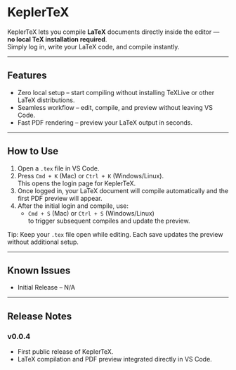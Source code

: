 # KeplerTeX

KeplerTeX lets you compile **LaTeX** documents directly inside the editor — **no local TeX installation required**.  
Simply log in, write your LaTeX code, and compile instantly.

---

## Features
- Zero local setup – start compiling without installing TeXLive or other LaTeX distributions.  
- Seamless workflow – edit, compile, and preview without leaving VS Code.  
- Fast PDF rendering – preview your LaTeX output in seconds.  

---

## How to Use

1. Open a `.tex` file in VS Code.  
2. Press `Cmd + K` (Mac) or `Ctrl + K` (Windows/Linux).  
   This opens the login page for KeplerTeX.  
3. Once logged in, your LaTeX document will compile automatically and the first PDF preview will appear.  
4. After the initial login and compile, use:  
   - `Cmd + S` (Mac) or `Ctrl + S` (Windows/Linux)  
   to trigger subsequent compiles and update the preview.  

Tip: Keep your `.tex` file open while editing. Each save updates the preview without additional setup.  

---

## Known Issues
- Initial Release – N/A  

---

## Release Notes

### v0.0.4  
- First public release of KeplerTeX.  
- LaTeX compilation and PDF preview integrated directly in VS Code.  

